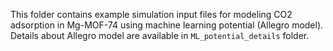 This folder contains example simulation input files for modeling CO2 adsorption in Mg-MOF-74 using machine learning potential (Allegro model). Details about Allegro model are available in `ML_potential_details` folder.